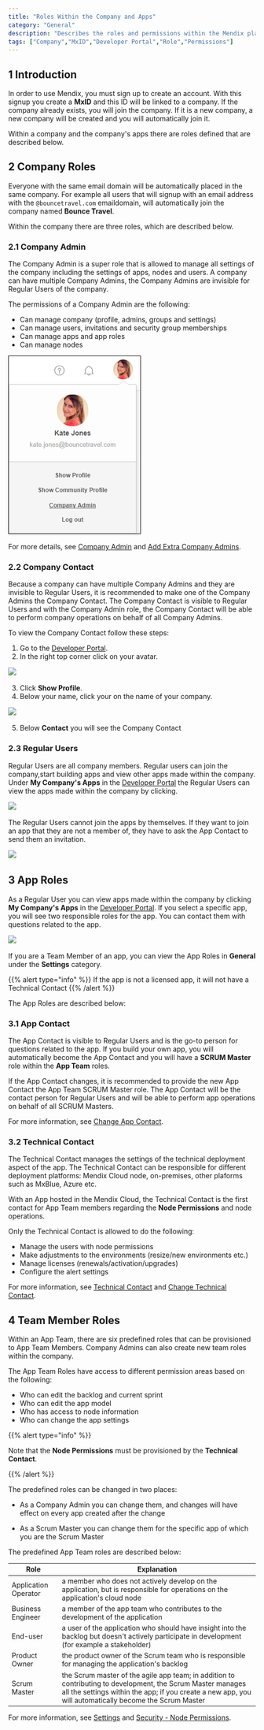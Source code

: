 ```yaml
---
title: "Roles Within the Company and Apps"
category: "General"
description: "Describes the roles and permissions within the Mendix platform."
tags: ["Company","MxID","Developer Portal","Role","Permissions"]
---
```


## 1 Introduction

In order to use Mendix, you must sign up to create an account. With this signup you create a **MxID** and this ID will be linked to a company. If the company already exists, you will join the company. If it is a new company, a new company will be created and you will automatically join it.

Within a company and the company's apps there are roles defined that are described below.

## 2 Company Roles

Everyone with the same email domain will be automatically placed in the same company. For example all users that will signup with an email address with the `@bouncetravel.com` emaildomain, will automatically join the company named **Bounce Travel**.

Within the company there are three roles, which are described below.

### 2.1 Company Admin

The Company Admin is a super role that is allowed to manage all settings of the company including the settings of apps, nodes and users. A company can have multiple Company Admins, the Company Admins are invisible for Regular Users of the company.

The permissions of a Company Admin are the following:

* Can manage company (profile, admins, groups and settings)
* Can manage users, invitations and security group memberships
* Can manage apps and app roles
* Can manage nodes

 ![](attachments/company-admin.png)

For more details, see [Company Admin](/developerportal/companyadmin) and [Add Extra Company Admins](/developerportal/howto/add-company-admin).

### 2.2 Company Contact

Because a company can have multiple Company Admins and they are invisible to Regular Users, it is recommended to make one of the Company Admins the Company Contact. The Company Contact is visible to Regular Users and with the Company Admin role, the Company Contact will be able to perform company operations on behalf of all Company Admins.

To view the Company Contact follow these steps:

1. Go to the [Developer Portal](http://home.mendix.com).
2. In the right top corner click on your avatar.

 ![](attachments/showprofile.jpg)

3. Click **Show Profile**.
4. Below your name, click your on the name of your company.

 ![](attachments/my-profile.jpg)
 
5. Below **Contact** you will see the Company Contact



### 2.3 Regular Users

Regular Users are all company members. Regular users can join the company,start building apps and view other apps made within the company. Under **My Company's Apps** in the [Developer Portal](http://home.mendix.com) the Regular Users can view the apps made within the company by clicking.

![](attachments/myapps.png)

The Regular Users cannot join the apps by themselves. If they want to join an app that they are not a member of, they have to ask the App Contact to send them an invitation.

 ![](attachments/company-app.png)

## 3 App Roles

As a Regular User you can view apps made within the company by clicking **My Company's Apps** in the [Developer Portal](http://home.mendix.com). If you select a specific app, you will see two responsible roles for the app. You can contact them with questions related to the app.

 ![](attachments/company-app.png)

 If you are a Team Member of an app, you can view the App Roles in **General** under the **Settings** category.



{{% alert type="info" %}}
If the app is not a licensed app, it will not have a Technical Contact
{{% /alert %}}

The App Roles are described below:

### 3.1 App Contact

The App Contact is visible to Regular Users and is the go-to person for questions related to the app. If you build your own app, you will automatically become the App Contact and you will have a **SCRUM Master** role within the **App Team** roles.

If the App Contact changes, it is recommended to provide the new App Contact the App Team SCRUM Master role. The App Contact will be the contact person for Regular Users and will be able to perform app operations on behalf of all SCRUM Masters.

For more information, see [Change App Contact](/developerportal/howto/change-app-contact).

### 3.2 Technical Contact

The Technical Contact manages the settings of the technical deployment aspect of the app. The Technical Contact can be responsible for different deployment platforms: Mendix Cloud node, on-premises, other plaforms such as MxBlue, Azure etc. 

With an App hosted in the Mendix Cloud, the Technical Contact is the first contact for App Team members regarding the **Node Permissions** and node operations. 

Only the Technical Contact is allowed to do the following:

* Manage the users with node permissions
* Make adjustments to the environments (resize/new environments etc.)
* Manage licenses (renewals/activation/upgrades)
* Configure the alert settings

For more information, see [Technical Contact](/developerportal/settings/technical-contact) and [Change Technical Contact](/developerportal/howto/change-technical-contact).

## 4 Team Member Roles

Within an App Team, there are six predefined roles that can be provisioned to App Team Members. Company Admins can also create new team roles within the company.

The App Team Roles have access to different permission areas based on the following:

* Who can edit the backlog and current sprint
* Who can edit the app model
* Who has access to node information
* Who can change the app settings

{{% alert type="info" %}}

Note that the **Node Permissions** must be provisioned by the **Technical Contact**.

{{% /alert %}}

The predefined roles can be changed in two places:

*	As a Company Admin you can change them, and changes will have effect on every app created after the change



*	As a Scrum Master you can change them for the specific app of which you are the Scrum Master



The predefined App Team roles are described below:

Role | Explanation
------------ | -------------
Application Operator | a member who does not actively develop on the application, but is responsible for operations on the application's cloud node
Business Engineer | a member of the app team who contributes to the development of the application
End-user | a user of the application who should have insight into the backlog but doesn't actively participate in development (for example a stakeholder)
Product Owner | the product owner of the Scrum team who is responsible for managing the application's backlog
Scrum Master | the Scrum master of the agile app team; in addition to contributing to development, the Scrum Master manages all the settings within the app; if you create a new app, you will automatically become the Scrum Master

For more information, see [Settings](/developerportal/settings) and [Security - Node Permissions](/developerportal/settings/node-permissions).
